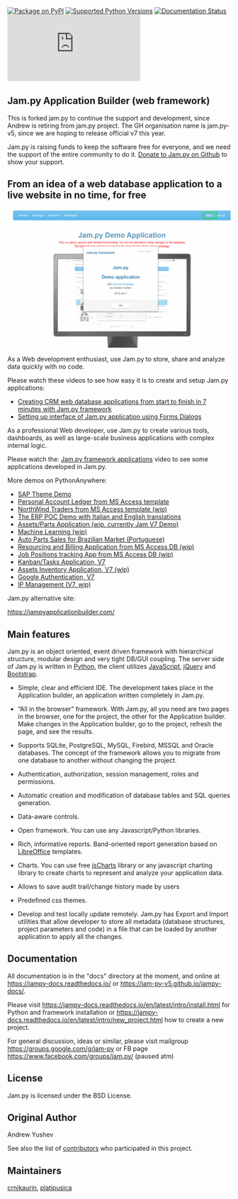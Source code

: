 
[![Package on PyPI](https://img.shields.io/pypi/v/jam.py-v5.svg)](https://pypi.org/project/jam.py-v5) [![Supported Python Versions](https://img.shields.io/pypi/pyversions/jam.py-v5.svg)](https://pypi.python.org/pypi/jam.py-v5) [![Documentation Status](https://readthedocs.org/projects/jampy-docs/badge/)](https://jampy-docs.readthedocs.io) [![Downloads](https://static.pepy.tech/badge/jam.py)](http://pepy.tech/project/jam.py)


## Jam.py Application Builder (web framework)

This is forked jam.py to continue the support and development, since Andrew is retiring from jam.py project. The GH organisation name is jam.py-v5, since we are hoping to release official v7 this year. 

Jam.py is raising funds to keep the software free for everyone, and we need the support of the entire community to do it. [Donate to Jam.py on Github](https://github.com/sponsors/platipusica) to show your support.


## From an idea of a web database application to a live website in no time, for free


[![alt text](https://github.com/jam-py-v5/jam-py/blob/master/assets/images/JAMPY_Readme.gif)](https://northwind.pythonanywhere.com)


As a Web development enthusiast, use Jam.py to store, share and analyze data quickly with no code.

Please watch these videos to see how easy it is to create and setup Jam.py
applications:

* [Creating CRM web database applications from start to finish in 7 minutes with Jam.py framework](https://youtu.be/vY6FTdpABa4)
* [Setting up interface of Jam.py application using Forms Dialogs](https://youtu.be/hvNZ0-a_HHw)

As a professional Web developer, use Jam.py to create various tools, dashboards,
as well as large-scale business applications with complex internal logic.

Please watch the:
[Jam.py framework applications](https://youtu.be/qkJvGlgoabU)  video
to see some applications developed in Jam.py.

More demos on PythonAnywhere:

- [SAP Theme Demo](https://jampyapp.pythonanywhere.com)
- [Personal Account Ledger from MS Access template](https://msaccess.pythonanywhere.com)
- [NorthWind Traders from MS Access template (wip)](https://northwind.pythonanywhere.com)
- [The ERP POC Demo with Italian and English translations](https://sem.pythonanywhere.com)
- [Assets/Parts Application (wip, currently Jam V7 Demo)](https://jampy.pythonanywhere.com)
- [Machine Learning (wip)](https://mlearning.pythonanywhere.com)
- [Auto Parts Sales for Brazilian Market (Portuguese)](https://carparts.pythonanywhere.com)
- [Resourcing and Billing Application from MS Access DB (wip)](https://resourcingandbilling.pythonanywhere.com)
- [Job Positions tracking App from MS Access DB (wip)](https://positionstracking.pythonanywhere.com)
- [Kanban/Tasks Application, V7](https://kanban.pythonanywhere.com)
- [Assets Inventory Application, V7 (wip)](https://assetinventory.pythonanywhere.com)
- [Google Authentication, V7](https://ipam2.pythonanywhere.com)
- [IP Management (V7, wip)](https://ipmgmt.pythonanywhere.com)

Jam.py alternative site:

https://jampyapplicationbuilder.com/


## Main features

Jam.py is an object oriented, event driven framework with hierarchical structure, modular design
and very tight DB/GUI coupling. The server side of Jam.py is written in [Python](https://www.python.org),
the client utilizes [JavaScript](https://developer.mozilla.org/en/docs/Web/JavaScript),
[jQuery](https://jquery.com) and [Bootstrap](http://getbootstrap.com/2.3.2).

* Simple, clear and efficient IDE. The development takes place in the
  Application builder, an application written completely in Jam.py.

* “All in the browser” framework. With Jam.py, all you need are two pages
  in the browser, one for the project, the other for the Application builder.
  Make changes in the Application builder, go to the project, refresh the page,
  and see the results.

* Supports SQLite, PostgreSQL, MySQL, Firebird, MSSQL and
  Oracle databases. The concept of the framework allows you to migrate from
  one database to another without changing the project.

* Authentication, authorization, session management, roles and permissions.

* Automatic creation and modification of database tables and SQL queries generation.

* Data-aware controls.

* Open framework. You can use any Javascript/Python libraries.

* Rich, informative reports. Band-oriented report generation based on
  [LibreOffice](https://www.libreoffice.org) templates.

* Charts. You can use free [jsCharts](http://www.jscharts.com) library
  or any javascript charting library to create charts to represent and analyze your application data.

* Allows to save audit trail/change history made by users

* Predefined css themes.

* Develop and test locally update remotely. Jam.py has Export and Import
  utilities that allow developer to store all metadata (database structures,
  project parameters and code) in a file that can be loaded by another
  application to apply all the changes.

## Documentation


All documentation is in the "docs" directory at the moment, and online at
https://jampy-docs.readthedocs.io/ or https://jam-py-v5.github.io/jampy-docs/.

Please visit https://jampy-docs.readthedocs.io/en/latest/intro/install.html for Python and
framework installation or https://jampy-docs.readthedocs.io/en/latest/intro/new_project.html how to create a
new project.

For general discussion, ideas or similar, please visit mailgroup https://groups.google.com/g/jam-py or
FB page https://www.facebook.com/groups/jam.py/ (paused atm)


## License

Jam.py is licensed under the BSD License.

## Original Author

Andrew Yushev

See also the list of [contributors](http://jam-py.com/contributors.html)
who participated in this project.

## Maintainers

[crnikaurin](https://github.com/crnikaurin), [platipusica](https://github.com/platipusica)

